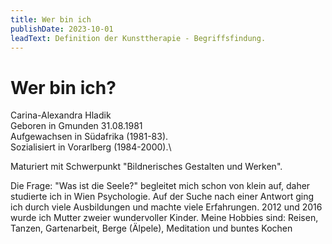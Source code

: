 ```yaml
---
title: Wer bin ich
publishDate: 2023-10-01
leadText: Definition der Kunsttherapie - Begriffsfindung. 
---
```


# Wer bin ich?

Carina-Alexandra Hladik\
Geboren in Gmunden 31.08.1981\
Aufgewachsen in Südafrika (1981-83).\
Sozialisiert in Vorarlberg (1984-2000).\

Maturiert mit Schwerpunkt "Bildnerisches Gestalten und Werken".

Die Frage: "Was ist die Seele?" begleitet mich schon von klein auf, daher studierte ich in Wien Psychologie.  Auf der Suche nach einer Antwort ging ich durch viele Ausbildungen und machte viele Erfahrungen.
2012 und 2016 wurde ich Mutter zweier wundervoller Kinder.
Meine Hobbies sind: Reisen, Tanzen, Gartenarbeit, Berge (Älpele), Meditation und buntes Kochen
